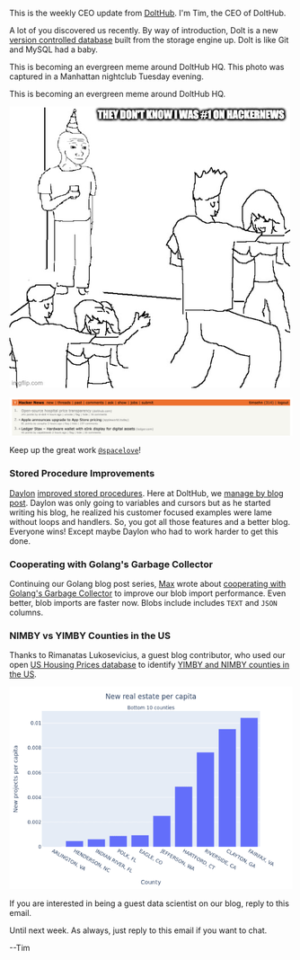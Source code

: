 This is the weekly CEO update from [DoltHub](https://www.dolthub.com/). I'm Tim, the CEO of DoltHub. 

A lot of you discovered us recently. By way of introduction, Dolt is a new [version controlled database](https://www.dolthub.com/blog/2021-09-17-database-version-control/) built from the storage engine up. Dolt is like Git and MySQL had a baby.

This is becoming an evergreen meme around DoltHub HQ. This photo was captured in a Manhattan nightclub Tuesday evening.

This is becoming an evergreen meme around DoltHub HQ.

[![HackerNews Meme](../images/hackernews-meme.jpeg)](https://www.dolthub.com/blog/2022-12-02-open-source-hospital-price-transparency/)

[![Spacelove #1](../images/spacelove-1.png)](https://www.dolthub.com/blog/2022-12-02-open-source-hospital-price-transparency/)

Keep up the great work [`@spacelove`](https://www.dolthub.com/team#alec)!

### Stored Procedure Improvements

[Daylon](https://www.dolthub.com/team#alec) [improved stored procedures](). Here at DoltHub, we [manage by blog post](https://www.dolthub.com/blog/2021-07-02-manage-by-blog-post/). Daylon was only going to variables and cursors but as he started writing his blog, he realized his customer focused examples were lame without loops and handlers. So, you got all those features and a better blog. Everyone wins! Except maybe Daylon who had to work harder to get this done.

### Cooperating with Golang's Garbage Collector

Continuing our Golang blog post series, [Max](https://www.dolthub.com/team#max) wrote about [cooperating with Golang's Garbage Collector](https://www.dolthub.com/blog/2022-12-05-blob-writing-perf/) to improve our blob import performance. Even better, blob imports are faster now. Blobs include includes `TEXT` and `JSON` columns. 

### NIMBY vs YIMBY Counties in the US

Thanks to Rimanatas Lukosevicius, a guest blog contributor, who used our open [US Housing Prices database](https://www.dolthub.com/repositories/dolthub/us-housing-prices-v2) to identify [YIMBY and NIMBY counties in the US](https://www.dolthub.com/blog/2022-12-08-nimby-yimby/). 

[![NIMBY Counties](../images/nimby.png)](https://www.dolthub.com/blog/2022-12-08-nimby-yimby/)

If you are interested in being a guest data scientist on our blog, reply to this email.

Until next week. As always, just reply to this email if you want to chat.

--Tim